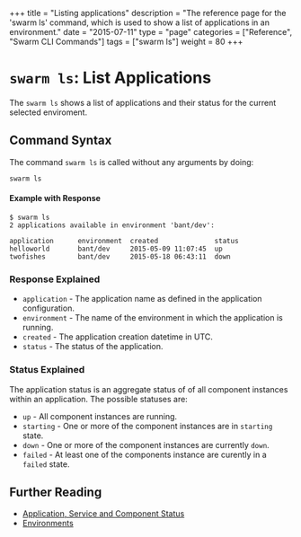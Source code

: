 +++
title = "Listing applications"
description = "The reference page for the 'swarm ls' command, which is used to show a list of applications in an environment."
date = "2015-07-11"
type = "page"
categories = ["Reference", "Swarm CLI Commands"]
tags = ["swarm ls"]
weight = 80
+++

# `swarm ls`: List Applications

The `swarm ls` shows a list of applications and their status for the current selected enviroment.

## Command Syntax

The command `swarm ls` is called without any arguments by doing:

```nohighlight
swarm ls
```

#### Example with Response
```nohighlight
$ swarm ls
2 applications available in environment 'bant/dev':

application      environment  created              status
helloworld       bant/dev     2015-05-09 11:07:45  up
twofishes        bant/dev     2015-05-18 06:43:11  down
```

### Response Explained

 * `application` - The application name as defined in the application configuration.
 * `environment` - The name of the environment in which the application is running.
 * `created` - The application creation datetime in UTC.
 * `status` - The status of the application.

### Status Explained

The application status is an aggregate status of of all component instances within an application. The possible statuses are:

 * `up` - All component instances are running.
 * `starting` - One or more of the component instances are in `starting` state.
 * `down` - One or more of the component instances are currently `down`.
 * `failed` - At least one of the components instance are curently in a `failed` state.

## Further Reading

* [Application, Service and Component Status](/reference/cli/status/)
* [Environments](/reference/cli/env/)
